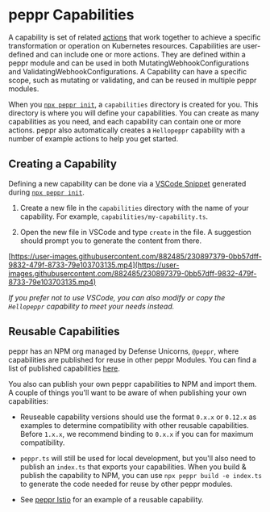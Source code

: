 # peppr Capabilities

A capability is set of related [actions](./030_actions.md) that work together to achieve a specific transformation or operation on Kubernetes resources. Capabilities are user-defined and can include one or more actions. They are defined within a peppr module and can be used in both MutatingWebhookConfigurations and ValidatingWebhookConfigurations. A Capability can have a specific scope, such as mutating or validating, and can be reused in multiple peppr modules.

When you [`npx peppr init`](./010_peppr-cli.md#peppr-init), a `capabilities` directory is created for you. This directory is where you will define your capabilities. You can create as many capabilities as you need, and each capability can contain one or more actions. peppr also automatically creates a `Hellopeppr` capability with a number of example actions to help you get started.

## Creating a Capability

Defining a new capability can be done via a [VSCode Snippet](https://code.visualstudio.com/docs/editor/userdefinedsnippets) generated during [`npx peppr init`](./010_peppr-cli.md#peppr-init).

1. Create a new file in the `capabilities` directory with the name of your capability. For example, `capabilities/my-capability.ts`.

1. Open the new file in VSCode and type `create` in the file. A suggestion should prompt you to generate the content from there.

[https://user-images.githubusercontent.com/882485/230897379-0bb57dff-9832-479f-8733-79e103703135.mp4](https://user-images.githubusercontent.com/882485/230897379-0bb57dff-9832-479f-8733-79e103703135.mp4)

_If you prefer not to use VSCode, you can also modify or copy the `Hellopeppr` capability to meet your needs instead._

## Reusable Capabilities

peppr has an NPM org managed by Defense Unicorns, `@peppr`, where capabilities are published for reuse in other peppr Modules. You can find a list of published capabilities [here](https://www.npmjs.com/search?q=@peppr).

You also can publish your own peppr capabilities to NPM and import them.  A couple of things you'll want to be aware of when publishing your own capabilities:

- Reuseable capability versions should use the format `0.x.x` or `0.12.x` as examples to determine compatibility with other reusable capabilities. Before `1.x.x`, we recommend binding to `0.x.x` if you can for maximum compatibility.

- `peppr.ts` will still be used for local development, but you'll also need to publish an `index.ts` that exports your capabilities. When you build & publish the capability to NPM, you can use `npx peppr build -e index.ts` to generate the code needed for reuse by other peppr modules.

- See [peppr Istio](https://github.com/cmwylie19/peppr-istio) for an example of a reusable capability.
